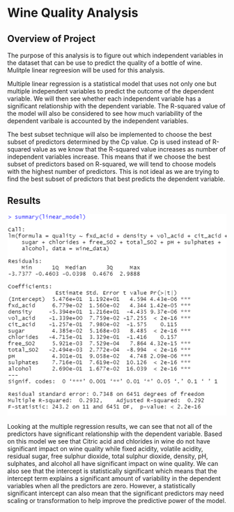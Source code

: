 # Wine Quality Analysis

## Overview of Project
The purpose of this analysis is to figure out which independent variables in the dataset that can be use to predict the quality of a bottle of wine. Mulitple linear regreesion will be used for this analysis.

Multiple linear regression is a statistical model that uses not only one but multiple independent variables to predict the outcome of the dependent variable. We will then see whether each independent variable has a significant relationship with the dependent variable. The R-squared value of the model will also be considered to see how much variability of the dependent varibale is accounted by the independent variables. 

The best subset technique will also be implemented to choose the best subset of predictors determined by the Cp value. Cp is used instead of R-squared value as we know that the R-squared value increases as number of independent variables increase. This means that if we choose the best subset of predictors based on R-squared, we will tend to choose models with the highest number of predictors. This is not ideal as we are trying to find the best subset of predictors that best predicts the dependent variable.


## Results
![Mulitple regression results](data_analysis/results/mult_linear_reg_results.PNG)

Looking at the multiple regression results, we can see that not all of the predictors have significant relationship with the dependent variable. Based on this model we see that Citric acid and chlorides in wine do not have significant impact on wine quality while fixed acidity, volatile acidity, residual sugar, free sulphur dioxide, total sulphur dioxide, density, pH, sulphates, and alcohol all have significant impact on wine quality. We can also see that the intercept is statistically significant which means that the intercept term explains a significant amount of variability in the dependent variables when all the predictors are zero. However, a statistically significant intercept can also mean that the significant predictors may need scaling or transformation to help improve the predictive power of the model.
